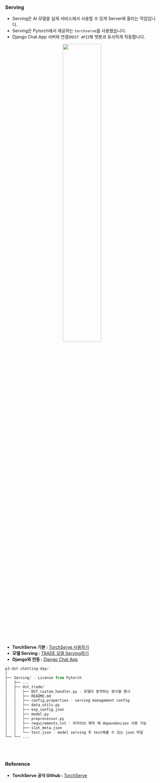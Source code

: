 ### Serving

- Serving은 AI 모델을 실제 서비스에서 사용할 수 있게 Server에 올리는 작업입니다.
- Serving은 Pytorch에서 제공하는 `torchserve`를 사용했습니다.
- Django Chat App 서버와 연결(`REST API`)해 챗봇과 유사하게 작동합니다.

<p align="center"><img src="https://user-images.githubusercontent.com/37205213/120572360-c407a900-c456-11eb-825b-99ec490d7906.png" width="50%" height="50%"></p>


- **TorchServe 기본 :** [TorchServe 사용하기](https://www.notion.so/TorchServe-364c7808daa94abe96590c7655b8eb63)
- **모델 Serving :** [TRADE 모델 Serving하기](https://www.notion.so/TRADE-Serving-b191f5725b9a4daf84d30bf569acfe9c)
- **Django와 연동 :** [Django Chat App](https://www.notion.so/Django-Chat-App-f3d09a4abdcf42b58500b06fa59e77e1)

```python
p3-dst-chatting-day/
│
├── Serving/ - License from Pytorch
│   ├── ...
│   ├── dst_trade/
│   │   ├── DST_custom_handler.py - 모델이 동작하는 방식을 명시
│   │   ├── README.md
│   │   ├── config.properties - serving management config
│   │   ├── data_utils.py
│   │   ├── exp_config.json
│   │   ├── model.py
│   │   ├── preprocessor.py
│   │   ├── requirements.txt - 아카이브 제작 때 dependencies 사용 가능
│   │   ├── slot_meta.json
│   │   └── test.json - model serving 후 test해볼 수 있는 json 파일
└── └── ...
```

<br>
<br>

### Reference

- **TorchServe 공식 Github :** [TorchServe](https://github.com/pytorch/serve)
